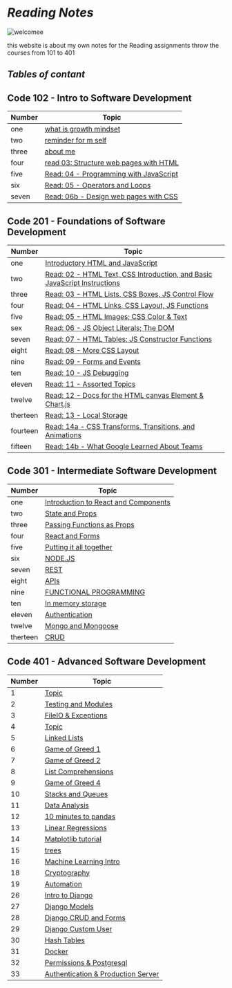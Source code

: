 # ***Reading Notes***

![welcomee](https://www.callcentrehelper.com/images/stories/2018/11/welcome-red-sign-760.png)

this website is about my own notes for the Reading assignments throw the courses from 101 to 401

## ***Tables of contant***

## Code 102 - Intro to Software Development

| Number | Topic |
| -------|--------- |
| one | [what is growth mindset](100/file-1) |
| two | [reminder for m self](100/file-2) |
| three | [about me](100/file-3) |
| four | [read 03: Structure web pages with HTML](100/read03) |
| five | [Read: 04 - Programming with JavaScript](100/read04) |
| six | [Read: 05 - Operators and Loops](100/read05) |
| seven | [Read: 06b - Design web pages with CSS](100/read06) |

## Code 201 - Foundations of Software Development

| Number | Topic |
| -------- | ---------- |
| one | [Introductory HTML and JavaScript](201/read201-01) |
| two | [Read: 02 - HTML Text, CSS Introduction, and Basic JavaScript Instructions](201/read201-02) |
| three | [Read: 03 - HTML Lists, CSS Boxes, JS Control Flow](201/read201-03) |
| four | [Read: 04 - HTML Links, CSS Layout, JS Functions](201/read201-04) |
| five | [Read: 05 - HTML Images; CSS Color & Text](201/read201-05) |
| sex | [Read: 06 - JS Object Literals; The DOM](201/read201-06) |
| seven | [Read: 07 - HTML Tables; JS Constructor Functions](201/read201-07) |
| eight | [Read: 08 - More CSS Layout](201/read201-08) |
| nine | [Read: 09 - Forms and Events](read201-09)
| ten | [Read: 10 - JS Debugging](201/read201-10) |
| eleven | [Read: 11 - Assorted Topics](201/read201-11) |
| twelve | [Read: 12 - Docs for the HTML canvas Element & Chart.js](201/read201-12) |
| therteen | [Read: 13 - Local Storage](201/read201-13) |
| fourteen | [Read: 14a - CSS Transforms, Transitions, and Animations](201/read201-14a) |
| fifteen | [Read: 14b - What Google Learned About Teams](201/read201-14b)|

## Code 301 - Intermediate Software Development

| Number | Topic |
| ----- | --------- |
| one | [Introduction to React and Components](301/read301-1) |
| two | [State and Props](301/read301-2)  |
| three | [Passing Functions as Props](301/read301-03) |
| four | [React and Forms](301/read301-04) |
| five | [Putting it all together](301/read301-05) |
| six | [NODE.JS](301/read301-06) |
| seven | [REST](301/read301-07) |
| eight | [APIs](301/read301-08) |
| nine | [FUNCTIONAL PROGRAMMING](301/read301-09) |
| ten | [In memory storage](301/read301-10) |
| eleven | [Authentication](301/read301-11) |
| twelve | [Mongo and Mongoose](301/read301-12) |
| therteen | [CRUD](301/read301-13) |

## Code 401 - Advanced Software Development

| Number | Topic |
| ----- | --------- |
| 1 | [Topic](401/read401-1) |
| 2 | [Testing and Modules](401/read401-2) |
| 3 | [FileIO & Exceptions](401/read401-3) |
| 4 | [Topic](401/read401-4) |
| 5 | [Linked Lists](401/read401-5) |
| 6 | [Game of Greed 1](401/read401-6) |
| 7 | [Game of Greed 2](401/read401-7) |
| 8 | [List Comprehensions](401/read401-8) |
| 9 | [Game of Greed 4](401/read401-9) |
| 10 | [Stacks and Queues](401/read401-10) |
| 11 | [Data Analysis](401/read401-11) |
| 12 | [10 minutes to pandas](401/read401-12) |
| 13 | [Linear Regressions](401/read401-13) |
| 14 | [Matplotlib tutorial](401/read401-14) |
| 15 | [trees](401/read401-15) |
| 16 | [Machine Learning Intro](401/read401-16) |
| 18 | [Cryptography](401/read401-18) |
| 19 | [Automation](401/read401-19) |
| 26 | [Intro to Django](401/read401-26) |
| 27 | [Django Models](401/read401-27 ) |
| 28 | [Django CRUD and Forms](401/read401-28 ) |
| 29 | [Django Custom User](401/read401-29 ) |
| 30 | [Hash Tables](401/read401-30 ) |
| 31 | [Docker](401/read401-31 ) |
| 32 | [Permissions & Postgresql](401/read401-32 ) |
| 33 | [Authentication & Production Server](401/read401-33 ) |